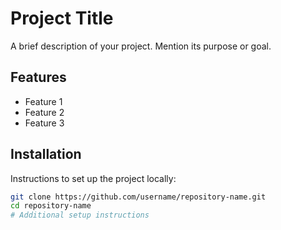 # Project Title
A brief description of your project. Mention its purpose or goal.

## Features
- Feature 1
- Feature 2
- Feature 3

## Installation
Instructions to set up the project locally:
```bash
git clone https://github.com/username/repository-name.git
cd repository-name
# Additional setup instructions
